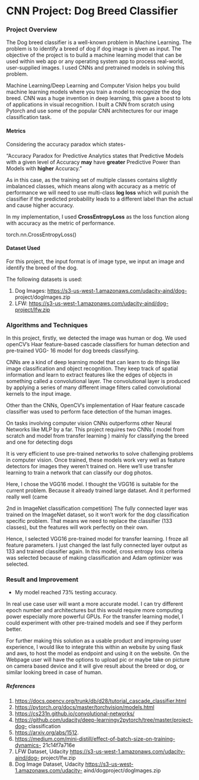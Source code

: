 # CNN Project: Dog Breed Classifier

### Project Overview

The Dog breed classifier is a well-known problem in Machine Learning. The problem is to
identify a breed of dog if dog image is given as input. 
The objective of the project is to build a machine learning model that can be used within
web app or any operating system app to process real-world, user-supplied images. I used
CNNs and pretrained models in solving this problem.

Machine Learning/Deep Learning and Computer Vision helps you build machine learning
models where you train a model to recognize the dog breed. CNN was a huge invention in
deep learning, this gave a boost to lots of applications in visual recognition. I built a CNN
from scratch using Pytorch and use some of the popular CNN architectures for our image
classification task.

#### Metrics


Considering the accuracy paradox which states-

“Accuracy Paradox for Predictive Analytics states that Predictive Models with a given level of
Accuracy **may** have **greater** Predictive Power than Models with **higher** Accuracy.”

As in this case, as the training set of multiple classes contains slightly imbalanced classes,
which means along with accuracy as a metric of performance we will need to use multi-class
**log loss** which will punish the classifier if the predicted probability leads to a different label
than the actual and cause higher accuracy.

In my implementation, I used **CrossEntropyLoss** as the loss function along with accuracy as
the metric of performance.

torch.nn.CrossEntropyLoss()

#### Dataset Used

For this project, the input format is of image type, we input an image and identify the breed
of the dog.

The following datasets is used:

1. Dog Images: https://s3-us-west-1.amazonaws.com/udacity-aind/dog-
    project/dogImages.zip
2. LFW: https://s3-us-west-1.amazonaws.com/udacity-aind/dog-project/lfw.zip
    

### Algorithms and Techniques

In this project, firstly, we detected the image was human or dog. We used openCV’s
Haar feature-based cascade classifiers for human detection and pre-trained VGG- 16
model for dog breeds classifying.

CNNs are a kind of deep learning model that can learn to do things like image
classification and object recognition. They keep track of spatial information and learn
to extract features like the edges of objects in something called a convolutional layer.
The convolutional layer is produced by applying a series of many different image
filters called convolutional kernels to the input image.

Other than the CNNs, OpenCV’s implementation of Haar feature cascade classifier
was used to perform face detection of the human images.

On tasks involving computer vision CNNs outperforms other Neural Networks like
MLP by a far. This project requires two CNNs ( model from scratch and model from
transfer learning ) mainly for classifying the breed and one for detecting dogs

It is very efficient to use pre-trained networks to solve challenging problems in
computer vision. Once trained, these models work very well as feature detectors for
images they weren’t trained on. Here we’ll use transfer learning to train a network
that can classify our dog photos.

Here, I chose the VGG16 model. I thought the VGG16 is suitable for the current
problem. Because it already trained large dataset. And it performed really well (came

2nd in ImageNet classification competition) The fully connected layer was trained on
the ImageNet dataset, so it won’t work for the dog classification specific problem.
That means we need to replace the classifier (133 classes), but the features will work
perfectly on their own.

Hence, I selected VGG16 pre-trained model for transfer learning. I froze all feature
parameters. I just changed the last fully connected layer output as 133 and trained
classifier again. In this model, cross entropy loss criteria was selected because of
making classification and Adam optimizer was selected.


### Result and Improvement

- My model reached 73% testing accuracy.

In real use case user will want a more accurate model. I can try different epoch number
and architectures but this would require more computing power especially more powerful
GPUs. For the transfer learning model, I could experiment with other pre-trained models
and see if they perform better.

For further making this solution as a usable product and improving user experience, I would
like to integrate this within an website by using flask and aws, to host the model as endpoint
and using it on the website. On the Webpage user will have the options to upload pic or
maybe take on picture on camera based device and it will give result about the breed or dog,
or similar looking breed in case of human.


##### References

1. https://docs.opencv.org/trunk/db/d28/tutorial_cascade_classifier.html
2. https://pytorch.org/docs/master/torchvision/models.html
3. https://cs231n.github.io/convolutional-networks/
4. https://github.com/udacity/deep-learningv2pytorch/tree/master/project-dog-
    classification
5. https://arxiv.org/abs/1512.
6. https://medium.com/mini-distill/effect-of-batch-size-on-training-dynamics-
    21c14f7a716e
7. LFW Dataset, Udacity https://s3-us-west-1.amazonaws.com/udacity-aind/dog-
    project/lfw.zip
8. Dog Image Dataset, Udacity https://s3-us-west-1.amazonaws.com/udacity-
    aind/dogproject/dogImages.zip
